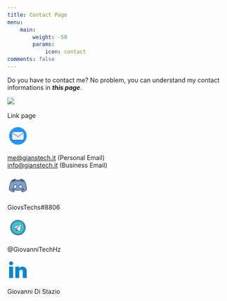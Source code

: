 ```yaml
---
title: Contact Page
menu:
    main: 
        weight: -50
        params:
            icon: contact
comments: false
---
```


Do you have to contact me? No problem, you can understand my contact informations in ***this page***.

<a href="https://gthz.it/lkg"><img src="https://img.icons8.com/color/96/linktree.png" width="48px" heigth="48px"></a>
<p> Link page </p>

<a href="https://gthz.it/em"><img src="mail.png" width="48px" height="48px"></a>

<p> <a href="mailto:me@gianstech.it">me@gianstech.it</a> (Personal Email) <br> <a href="mailto:info@gianstech.it">info@gianstech.it</a> (Business Email)</p>

<a href="https://gthz.it/ds"><img src="ds.png" width="48px" height="48px"></a>

<p> GiovsTechs#8806 </p>

<a href="https://gthz.it/mtg"><img src="tg.png" width="48px" heigth="48px"></a>

<p> @GiovanniTechHz</p>

<a href="https://gthz.it/ln"><img src="ln.png" width="48px" heigth="48px"></a>

<p>Giovanni Di Stazio</p>
